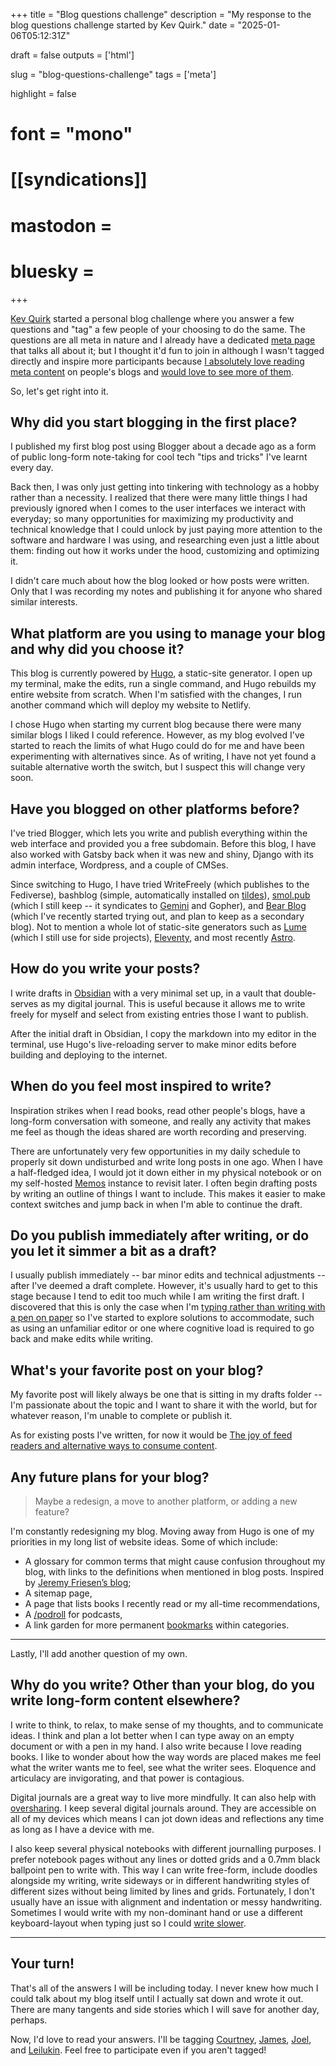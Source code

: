 +++
title = "Blog questions challenge"
description = "My response to the blog questions challenge started by Kev Quirk."
date = "2025-01-06T05:12:31Z"

draft = false
outputs = ['html']

slug = "blog-questions-challenge"
tags = ['meta']

highlight = false
# font = "mono"

# [[syndications]]
# mastodon =
# bluesky =
+++

[Kev Quirk](https://kevquirk.com/) started a personal blog challenge where you answer a few questions and "tag" a few people of your choosing to do the same. The questions are all meta in nature and I already have a dedicated [meta page](/meta) that talks all about it; but I thought it'd fun to join in although I wasn't tagged directly and inspire more participants because [I absolutely love reading meta content](https://meta-ring.hedy.dev/) on people's blogs and [would love to see more of them](/posts/meta-pages/).

So, let's get right into it.

## Why did you start blogging in the first place?

I published my first blog post using Blogger about a decade ago as a form of public long-form note-taking for cool tech "tips and tricks" I've learnt every day.

Back then, I was only just getting into tinkering with technology as a hobby rather than a necessity. I realized that there were many little things I had previously ignored when I comes to the user interfaces we interact with everyday; so many opportunities for maximizing my productivity and technical knowledge that I could unlock by just paying more attention to the software and hardware I was using, and researching even just a little about them: finding out how it works under the hood, customizing and optimizing it. 

I didn't care much about how the blog looked or how posts were written. Only that I was recording my notes and publishing it for anyone who shared similar interests.

## What platform are you using to manage your blog and why did you choose it?

This blog is currently powered by [Hugo](https://gohugo.io/), a static-site generator. I open up my terminal, make the edits, run a single command, and Hugo rebuilds my entire website from scratch. When I'm satisfied with the changes, I run another command which will deploy my website to Netlify.

I chose Hugo when starting my current blog because there were many similar blogs I liked I could reference. However, as my blog evolved I've started to reach the limits of what Hugo could do for me and have been experimenting with alternatives since. As of writing, I have not yet found a suitable alternative worth the switch, but I suspect this will change very soon.

## Have you blogged on other platforms before?

I've tried Blogger, which lets you write and publish everything within the web interface and provided you a free subdomain. Before this blog, I have also worked with Gatsby back when it was new and shiny, Django with its admin interface, Wordpress, and a couple of CMSes.

Since switching to Hugo, I have tried WriteFreely (which publishes to the Fediverse), bashblog (simple, automatically installed on [tildes](https://tildeverse.org/)), [smol.pub](https://smol.pub/) (which I still keep -- it syndicates to [Gemini](https://geminiquickst.art/) and Gopher), and [Bear Blog](https://bearblog.dev/) (which I've recently started trying out, and plan to keep as a secondary blog). Not to mention a whole lot of static-site generators such as [Lume](https://lume.land/) (which I still use for side projects), [Eleventy](https://11ty.dev/), and most recently [Astro](https://astro.build/).

## How do you write your posts?

I write drafts in [Obsidian](https://obsidian.md/) with a very minimal set up, in a vault that double-serves as my digital journal. This is useful because it allows me to write freely for myself and select from existing entries those I want to publish.

After the initial draft in Obsidian, I copy the markdown into my editor in the terminal, use Hugo's live-reloading server to make minor edits before building and deploying to the internet.

## When do you feel most inspired to write?

Inspiration strikes when I read books, read other people's blogs, have a long-form conversation with someone, and really any activity that makes me feel as though the ideas shared are worth recording and preserving.

There are unfortunately very few opportunities in my daily schedule to properly sit down undisturbed and write long posts in one ago. When I have a half-fledged idea, I would jot it down either in my physical notebook or on my self-hosted [Memos](https://usememos.com/) instance to revisit later. I often begin drafting posts by writing an outline of things I want to include. This makes it easier to make context switches and jump back in when I'm able to continue the draft.

## Do you publish immediately after writing, or do you let it simmer a bit as a draft?

I usually publish immediately -- bar minor edits and technical adjustments -- after I've deemed a draft complete. However, it's usually hard to get to this stage because I tend to edit too much while I am writing the first draft. I discovered that this is only the case when I'm [typing rather than writing with a pen on paper](/posts/typing-vs-writing/) so I've started to explore solutions to accommodate, such as using an unfamiliar editor or one where cognitive load is required to go back and make edits while writing.

## What's your favorite post on your blog?

My favorite post will likely always be one that is sitting in my drafts folder -- I'm passionate about the topic and I want to share it with the world, but for whatever reason, I'm unable to complete or publish it.

As for existing posts I've written, for now it would be [The joy of feed readers and alternative ways to consume content](https://home.hedy.dev/posts/the-joy-of-feed-readers/).

## Any future plans for your blog?

> Maybe a redesign, a move to another platform, or adding a new feature?

I'm constantly redesigning my blog. Moving away from Hugo is one of my priorities in my long list of website ideas. Some of which include:
- A glossary for common terms that might cause confusion throughout my blog, with links to the definitions when mentioned in blog posts. Inspired by [Jeremy Friesen’s blog](https://takeonrules.com/);
- A sitemap page,
- A page that lists books I recently read or my all-time recommendations,
- A [/podroll](https://slashpages.net/#podroll) for podcasts,
- A link garden for more permanent [bookmarks](/bookmarks) within categories.

---

Lastly, I'll add another question of my own.

## Why do you write? Other than your blog, do you write long-form content elsewhere?

I write to think, to relax, to make sense of my thoughts, and to communicate ideas. I think and plan a lot better when I can type away on an empty document or with a pen in my hand. I also write because I love reading books. I like to wonder about how the way words are placed makes me feel what the writer wants me to feel, see what the writer sees. Eloquence and articulacy are invigorating, and that power is contagious.

Digital journals are a great way to live more mindfully. It can also help with [oversharing](https://www.joanwestenberg.com/the-art-of-not-sharing/). I keep several digital journals around. They are accessible on all of my devices which means I can jot down ideas and reflections any time as long as I have a device with me.

I also keep several physical notebooks with different journalling purposes. I prefer notebook pages without any lines or dotted grids and a 0.7mm black ballpoint pen to write with. This way I can write free-form, include doodles alongside my writing, write sideways or in different handwriting styles of different sizes without being limited by lines and grids. Fortunately, I don't usually have an issue with alignment and indentation or messy handwriting. Sometimes I would write with my non-dominant hand or use a different keyboard-layout when typing just so I could [write slower](/posts/typing-vs-writing/).

---

## Your turn!

That's all of the answers I will be including today. I never knew how much I could talk about my blog itself until I actually sat down and wrote it out. There are many tangents and side stories which I will save for another day, perhaps.

Now, I'd love to read your answers. I'll be tagging [Courtney](https://netigen.com/), [James](https://jamesg.blog/), [Joel](https://joelchrono.xyz/), and [Leilukin](https://leilukin.com/). Feel free to participate even if you aren't tagged!
